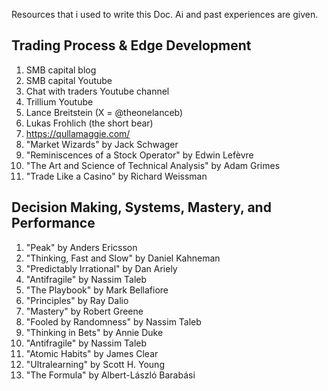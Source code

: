 Resources that i used to write this Doc. Ai and past experiences are given.
## Trading Process & Edge Development
1. SMB capital blog
2. SMB capital Youtube
3. Chat with traders Youtube channel 
4. Trillium Youtube
5. Lance Breitstein (X = @theonelanceb)
6. Lukas Frohlich (the short bear)
7. https://qullamaggie.com/
8. "Market Wizards" by Jack Schwager
9. "Reminiscences of a Stock Operator" by Edwin Lefèvre
10. "The Art and Science of Technical Analysis" by Adam Grimes
11. "Trade Like a Casino" by Richard Weissman 

## Decision Making, Systems, Mastery, and Performance
1. "Peak" by Anders Ericsson
2. "Thinking, Fast and Slow" by Daniel Kahneman
3. "Predictably Irrational" by Dan Ariely
4. "Antifragile" by Nassim Taleb
5. "The Playbook" by Mark Bellafiore
6. "Principles"  by Ray Dalio
7. "Mastery" by Robert Greene
8. "Fooled by Randomness" by Nassim Taleb
9. "Thinking in Bets" by Annie Duke
10. "Antifragile" by Nassim Taleb
11. "Atomic Habits" by James Clear
12. "Ultralearning" by Scott H. Young
13. "The Formula" by Albert-László Barabási

